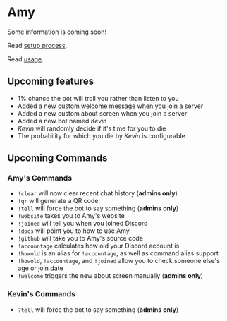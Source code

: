 # Amy

Some information is coming soon!

Read [setup process](setup).

Read [usage](usage).

## Upcoming features

* 1% chance the bot will troll you rather than listen to you
* Added a new custom welcome message when you join a server
* Added a new custom about screen when you join a server
* Added a new bot named *Kevin*
* *Kevin* will randomly decide if it's time for you to die
* The probability for which you die by *Kevin* is configurable

## Upcoming Commands

### Amy's Commands

* `!clear` will now clear recent chat history (**admins only**)
* `!qr` will generate a QR code
* `!tell` will force the bot to say something (**admins only**)
* `!website` takes you to Amy's website
* `!joined` will tell you when you joined Discord
* `!docs` will point you to how to use Amy
* `!github` will take you to Amy's source code
* `!accountage` calculates how old your Discord account is
* `!howold` is an alias for `!accountage`, as well as command alias support
* `!howold`, `!accountage`, and `!joined` allow you to check someone else's age or join date
* `!welcome` triggers the new about screen manually (**admins only**)

### Kevin's Commands

* `?tell` will force the bot to say something (**admins only**)
